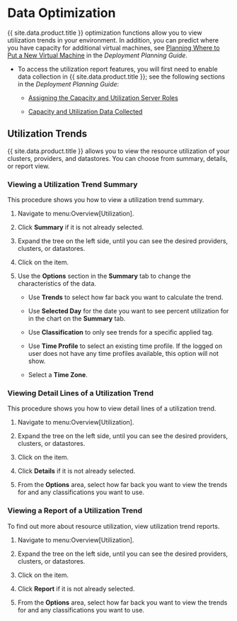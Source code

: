 # Data Optimization

{{ site.data.product.title }} optimization functions allow you to view utilization
trends in your environment. In addition, you can predict where you have
capacity for additional virtual machines, see [Planning Where to Put a
New Virtual
Machine](https://access.redhat.com/documentation/en-us/red_hat_cloudforms/4.7/html-single/deployment_planning_guide/#planning-where-to-put-a-new-virtual-machine)
in the *Deployment Planning Guide*.

<div class="note">

  - To access the utilization report features, you will first need to
    enable data collection in {{ site.data.product.title }}; see the following
    sections in the *Deployment Planning Guide*:

      - [Assigning the Capacity and Utilization Server
        Roles](https://access.redhat.com/documentation/en-us/red_hat_cloudforms/4.7/html/deployment_planning_guide/Capacity_Planning#assigning_the_capacity_and_utilization_server_roles)

      - [Capacity and Utilization Data
        Collected](https://access.redhat.com/documentation/en-us/red_hat_cloudforms/4.7/html/deployment_planning_guide/capacity_planning#data_collected)

</div>

## Utilization Trends

{{ site.data.product.title }} allows you to view the resource utilization of your
clusters, providers, and datastores. You can choose from summary,
details, or report view.

### Viewing a Utilization Trend Summary

This procedure shows you how to view a utilization trend summary.

1.  Navigate to menu:Overview\[Utilization\].

2.  Click **Summary** if it is not already selected.

3.  Expand the tree on the left side, until you can see the desired
    providers, clusters, or datastores.

4.  Click on the item.

5.  Use the **Options** section in the **Summary** tab to change the
    characteristics of the data.

      - Use **Trends** to select how far back you want to calculate the
        trend.

      - Use **Selected Day** for the date you want to see percent
        utilization for in the chart on the **Summary** tab.

      - Use **Classification** to only see trends for a specific applied
        tag.

      - Use **Time Profile** to select an existing time profile. If the
        logged on user does not have any time profiles available, this
        option will not show.

      - Select a **Time Zone**.

### Viewing Detail Lines of a Utilization Trend

This procedure shows you how to view detail lines of a utilization
trend.

1.  Navigate to menu:Overview\[Utilization\].

2.  Expand the tree on the left side, until you can see the desired
    providers, clusters, or datastores.

3.  Click on the item.

4.  Click **Details** if it is not already selected.

5.  From the **Options** area, select how far back you want to view the
    trends for and any classifications you want to use.

### Viewing a Report of a Utilization Trend

To find out more about resource utilization, view utilization trend
reports.

1.  Navigate to menu:Overview\[Utilization\].

2.  Expand the tree on the left side, until you can see the desired
    providers, clusters, or datastores.

3.  Click on the item.

4.  Click **Report** if it is not already selected.

5.  From the **Options** area, select how far back you want to view the
    trends for and any classifications you want to use.
